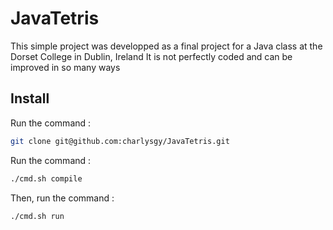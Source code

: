 # JavaTetris

This simple project was developped as a final project for a Java class at the Dorset College in Dublin, Ireland
It is not perfectly coded and can be improved in so many ways

## Install

Run the command :
```bash
git clone git@github.com:charlysgy/JavaTetris.git
```

Run the command :
```bash
./cmd.sh compile
```

Then, run the command : 
```bash
./cmd.sh run
```
